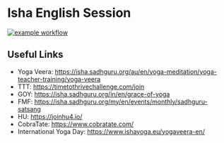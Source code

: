 # Isha English Session

[![example workflow](https://github.com/AlexFreik/isha-english/actions/workflows/ci.yml/badge.svg)](https://alexfreik.github.io/isha-english/)

## Useful Links

-   Yoga Veera: https://isha.sadhguru.org/au/en/yoga-meditation/yoga-teacher-training/yoga-veera
-   TTT: https://timetothrivechallenge.com/join
-   GOY: https://isha.sadhguru.org/in/en/grace-of-yoga
-   FMF: https://isha.sadhguru.org/my/en/events/monthly/sadhguru-satsang
-   HU: https://joinhu4.io/
-   CobraTate: https://www.cobratate.com/
-   International Yoga Day: https://www.ishayoga.eu/yogaveera-en/
